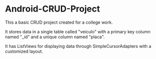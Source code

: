 # Android-CRUD-Project

This a basic CRUD project created for a college work. 

It stores data in a single table called "veiculo" with a primary key column named "_id" and a unique column named "placa".

It has ListViews for displaying data through SimpleCursorAdapters with a customized layout.

